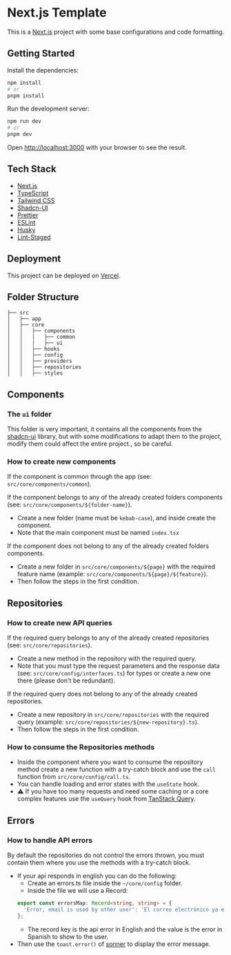 # Next.js Template

This is a [Next.js](https://nextjs.org/) project with some base configurations and code formatting.

## Getting Started

Install the dependencies:

```bash
npm install
# or
pnpm install
```

Run the development server:

```bash
npm run dev
# or
pnpm dev
```

Open [http://localhost:3000](http://localhost:3000) with your browser to see the result.

## Tech Stack

- [Next.js](https://nextjs.org/)
- [TypeScript](https://www.typescriptlang.org/)
- [Tailwind CSS](https://tailwindcss.com/)
- [Shadcn-UI](https://ui.shadcn.com/)
- [Prettier](https://prettier.io/)
- [ESLint](https://eslint.org/)
- [Husky](https://typicode.github.io/husky/)
- [Lint-Staged](https://github.com/lint-staged/lint-staged?tab=readme-ov-file#readme)

## Deployment

This project can be deployed on [Vercel](https://vercel.com/).

## Folder Structure

```
├── src
│   ├── app
│   ├── core
│   │   ├── components
│   │   |   ├── common
│   │   |   ├── ui
│   │   ├── hooks
│   │   ├── config
│   │   ├── providers
│   │   ├── repositories
│   │   ├── styles
```

## Components

### The `ui` folder

This folder is very important, it contains all the components from the [shadcn-ui](https://ui.shadcn.com/) library, but with some modifications to adapt them to the project, modify them could affect the entire project., so be careful.

### How to create new components

If the component is common through the app (see: `src/core/components/common`).

If the component belongs to any of the already created folders components (see: `src/core/components/${folder-name}`).

- Create a new folder (name must be `kebab-case`), and inside create the component.
- Note that the main component must be named `index.tsx`

If the component does not belong to any of the already created folders components.

- Create a new folder in `src/core/components/${page}` with the required feature name (example: `src/core/components/${page}/${feature}`).
- Then follow the steps in the first condition.

## Repositories

### How to create new API queries

If the required query belongs to any of the already created repositories (see: `src/core/repositories`).

- Create a new method in the repository with the required query.
- Note that you must type the request parameters and the response data (see: `src/core/config/interfaces.ts`) for types or create a new one there (please don't be redundant).

If the required query does not belong to any of the already created repositories.

- Create a new repository in `src/core/repositories` with the required query (example: `src/core/repositories/${new-repository}.ts`).
- Then follow the steps in the first condition.

### How to consume the Repositories methods

- Inside the component where you want to consume the repository method create a new function with a try-catch block and use the `call` function from `src/core/config/call.ts`.
- You can handle loading and error states with the `useState` hook.
- ⚠️ If you have too many requests and need some caching or a core complex features use the `useQuery` hook from [TanStack Query](https://tanstack.com/query/latest/).

## Errors

### How to handle API errors

By default the repositories do not control the errors thrown, you must contain them where you use the methods with a try-catch block.

- If your api responds in english you can do the following:
  - Create an errors.ts file inside the `~/core/config` folder.
  - Inside the file we will use a Record:
  ```ts
  export const errorsMap: Record<string, string> = {
    'Error, email is used by other user': 'El correo electrónico ya está en uso'
  };
  ```
  - The record key is the api error in English and the value is the error in Spanish to show to the user.
- Then use the `toast.error()` of [sonner](https://sonner.emilkowal.ski/) to display the error message.

